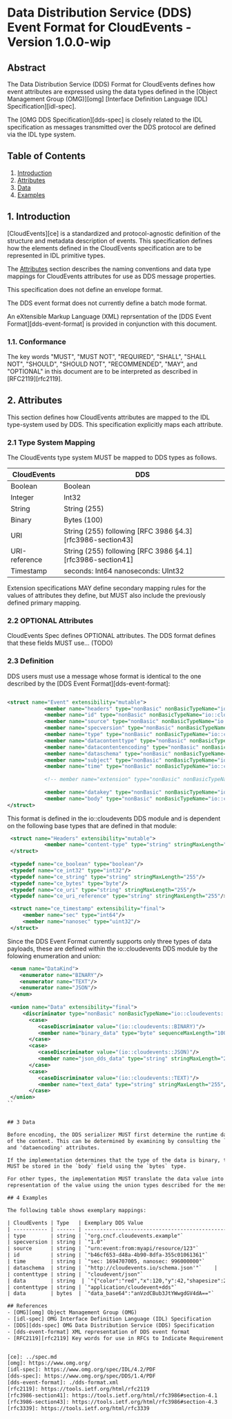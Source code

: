 # Data Distribution Service (DDS) Event Format for CloudEvents - Version 1.0.0-wip

## Abstract

The Data Distribution Service (DDS) Format for CloudEvents defines how event attributes are
expressed using the data types defined in the [Object Management Group (OMG)][omg]
[Interface Definition Language (IDL) Specification][idl-spec].

The [OMG DDS Specification][dds-spec] is closely related to the IDL specification as
messages transmitted over the DDS protocol are defined via the IDL type system.

## Table of Contents

1. [Introduction](#1-introduction)
2. [Attributes](#2-attributes)
3. [Data](#3-data)
4. [Examples](#4-examples)

## 1. Introduction

[CloudEvents][ce] is a standardized and protocol-agnostic definition of the
structure and metadata description of events. This specification defines how the
elements defined in the CloudEvents specification are to be represented in IDL
primitive types.

The [Attributes](#2-attributes) section describes the naming conventions and
data type mappings for CloudEvents attributes for use as DDS message
properties.

This specification does not define an envelope format.

The DDS event format does not currently define a batch mode format.

An eXtensible Markup Language (XML) reprsentation of the [DDS Event Format][dds-event-format]
is provided in conjunction with this document.

### 1.1. Conformance

The key words "MUST", "MUST NOT", "REQUIRED", "SHALL", "SHALL NOT", "SHOULD",
"SHOULD NOT", "RECOMMENDED", "MAY", and "OPTIONAL" in this document are to be
interpreted as described in [RFC2119][rfc2119].

## 2. Attributes

This section defines how CloudEvents attributes are mapped to the IDL
type-system used by DDS. This specification explicitly maps each attribute.

### 2.1 Type System Mapping

The CloudEvents type system MUST be mapped to DDS types as follows.

| CloudEvents   | DDS                                                                   |
| ------------- | ---------------------------------------------------------------------- |
| Boolean       | Boolean                                             |
| Integer       | Int32                                                 |
| String        | String (255)                                              |
| Binary        | Bytes (100)                                               |
| URI           | String (255) following [RFC 3986 §4.3][rfc3986-section43] |
| URI-reference | String (255) following [RFC 3986 §4.1][rfc3986-section41] |
| Timestamp     | seconds: Int64 nanoseconds: UInt32     |

Extension specifications MAY define secondary mapping rules for the values of
attributes they define, but MUST also include the previously defined primary
mapping.

### 2.2 OPTIONAL Attributes

CloudEvents Spec defines OPTIONAL attributes. The DDS format defines that these
fields MUST use... (TODO)

### 2.3 Definition

DDS users must use a message whose format is identical to the one described by the [DDS Event Format][dds-event-format]:

```xml

<struct name="Event" extensibility="mutable">
            <member name="headers" type="nonBasic" nonBasicTypeName="io::cloudevents::Headers"/>
            <member name="id" type="nonBasic" nonBasicTypeName="io::cloudevents::ce_string"/>
            <member name="source" type="nonBasic" nonBasicTypeName="io::cloudevents::ce_uri_reference"/>
            <member name="specversion" type="nonBasic" nonBasicTypeName="io::cloudevents::ce_string"/>
            <member name="type" type="nonBasic" nonBasicTypeName="io::cloudevents::ce_string"/>
            <member name="datacontenttype" type="nonBasic" nonBasicTypeName="io::cloudevents::ce_string" optional="true"/>
            <member name="datacontentencoding" type="nonBasic" nonBasicTypeName="io::cloudevents::ce_string" optional="true"/>
            <member name="dataschema" type="nonBasic" nonBasicTypeName="io::cloudevents::ce_uri" optional="true"/>
            <member name="subject" type="nonBasic" nonBasicTypeName="io::cloudevents::ce_string" optional="true"/>
            <member name="time" type="nonBasic" nonBasicTypeName="io::cloudevents::ce_timestamp" optional="true"/>
	    
            <!-- member name="extension" type="nonBasic" nonBasicTypeName="io::cloudevents::Attributes" optional="true"/ -->
	    
            <member name="datakey" type="nonBasic" nonBasicTypeName="io::cloudevents::ce_string" key="true"/>
            <member name="body" type="nonBasic" nonBasicTypeName="io::cloudevents::Data" optional="true"/>
</struct>
```

This format is defined in the io::cloudevents DDS module and is dependent on the following base types that are defined in that module:

```xml
 <struct name="Headers" extensibility="mutable">
            <member name="content-type" type="string" stringMaxLength="255" optional="true"/>
 </struct>
	  
 <typedef name="ce_boolean" type="boolean"/>
 <typedef name="ce_int32" type="int32"/>
 <typedef name="ce_string" type="string" stringMaxLength="255"/>
 <typedef name="ce_bytes" type="byte"/>
 <typedef name="ce_uri" type="string" stringMaxLength="255"/>
 <typedef name="ce_uri_reference" type="string" stringMaxLength="255"/>

 <struct name="ce_timestamp" extensibility="final">
     <member name="sec" type="int64"/>
     <member name="nanosec" type="uint32"/>
 </struct>
```

Since the DDS Event Format currently supports only three types of data payloads, these are defined within the io::cloudevents DDS module by the folowing enumeration and union:

```xml
 <enum name="DataKind">
    <enumerator name="BINARY"/>
    <enumerator name="TEXT"/>
    <enumerator name="JSON"/>
 </enum>
	  
 <union name="Data" extensibility="final">
     <discriminator type="nonBasic" nonBasicTypeName="io::cloudevents::DataKind"/>
       <case>
          <caseDiscriminator value="(io::cloudevents::BINARY)"/>
          <member name="binary_data" type="byte" sequenceMaxLength="100"/>
       </case>
       <case>
          <caseDiscriminator value="(io::cloudevents::JSON)"/>
          <member name="json_dds_data" type="string" stringMaxLength="255"/>
       </case>
       <case>
          <caseDiscriminator value="(io::cloudevents::TEXT)"/>
          <member name="text_data" type="string" stringMaxLength="255"/>
       </case>
 </union>
``


## 3 Data

Before encoding, the DDS serializer MUST first determine the runtime data type
of the content. This can be determined by examining by consulting the `datacontenttype`
and 'dataencoding' attributes.

If the implementation determines that the type of the data is binary, the value
MUST be stored in the `body` field using the `bytes` type.

For other types, the implementation MUST translate the data value into a text or JSON
representation of the value using the union types described for the message body.

## 4 Examples

The following table shows exemplary mappings:

| CloudEvents | Type   | Exemplary DDS Value                           |
| ----------- | ------ | ---------------------------------------------- |
| type        | string | `"org.cncf.cloudevents.example"`                      |
| specversion | string | `"1.0"`                                        |
| source      | string | `"urn:event:from:myapi/resource/123"`                                 |
| id          | string | `"b46cf653-d48a-4b90-8dfa-355c01061361"`                       |
| time        | string | `"sec: 1694707005, nanosec: 996000000"`                       |
| dataschema  | string | `"http://cloudevents.io/schema.json'"`    |
| contenttype | string | `"cloudevent/json"`                           |
| data        | string  | `"{"color":"red","x":120,"y":42,"shapesize":20}"`                    |
| contenttype | string | `"application/cloudevent+dds"`                           |
| data        | bytes  | `"data_base64":"anVzdCBub3JtYWwgdGV4dA=="`                      |

## References
- [OMG][omg] Object Management Group (OMG)
- [idl-spec] OMG Interface Definition Language (IDL) Specification 
- [DDS][dds-spec] OMG Data Distribution Service (DDS) Specification
- [dds-event-format] XML representation of DDS event format
- [RFC2119][rfc2119] Key words for use in RFCs to Indicate Requirement Levels


[ce]: ../spec.md
[omg]: https://www.omg.org/
[idl-spec]: https://www.omg.org/spec/IDL/4.2/PDF
[dds-spec]: https://www.omg.org/spec/DDS/1.4/PDF
[dds-event-format]: ./dds-format.xml
[rfc2119]: https://tools.ietf.org/html/rfc2119
[rfc3986-section41]: https://tools.ietf.org/html/rfc3986#section-4.1
[rfc3986-section43]: https://tools.ietf.org/html/rfc3986#section-4.3
[rfc3339]: https://tools.ietf.org/html/rfc3339

